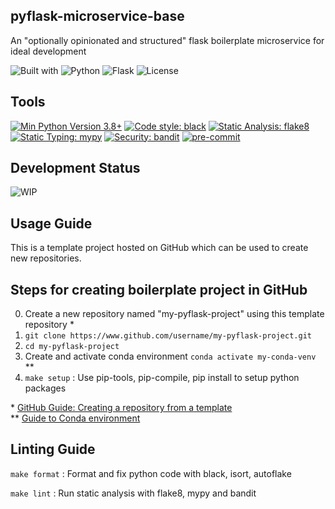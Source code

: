 pyflask-microservice-base
------------------------------------------------------------------------------
An "optionally opinionated and structured" flask boilerplate microservice for ideal development

![Built with](https://img.shields.io/badge/-Built%20with-073551?style=flat-square)
![Python](https://img.shields.io/badge/-Python-3776AB?style=flat-square&logo=Python&logoColor=white)
![Flask](https://img.shields.io/badge/-Flask-000000?style=flat-square&logo=flask&logoColor=white)
![License](https://img.shields.io/github/license/pritam001/pyflask-microservice-base?style=flat-square&label=License)

Tools
------------------------------------------------------------------------------
[![Min Python Version 3.8+](https://img.shields.io/badge/python-3.8+-3776AB.svg)](https://www.python.org/download/releases/3.8.0/)
[![Code style: black](https://img.shields.io/badge/code%20style-black-000000.svg)](https://github.com/psf/black)
[![Static Analysis: flake8](https://img.shields.io/badge/static%20analysis-flake8-white.svg)](https://www.python.org/dev/peps/pep-0008/)
[![Static Typing: mypy](https://img.shields.io/badge/static%20typing-mypy-blue.svg)](https://www.python.org/dev/peps/pep-0008/)
[![Security: bandit](https://img.shields.io/badge/security-bandit-yellow.svg)](https://github.com/PyCQA/bandit)
[![pre-commit](https://img.shields.io/badge/pre--commit-enabled-brightgreen?logo=pre-commit&logoColor=white)](https://github.com/pre-commit/pre-commit)

Development Status
------------------------------------------------------------------------------
![WIP](https://img.shields.io/badge/%20%F0%9F%9A%A7%20-Work%20in%20progress-important)

Usage Guide
------------------------------------------------------------------------------
This is a template project hosted on GitHub which can be used to create new repositories.

Steps for creating boilerplate project in GitHub
------------------------------------------------------------------------------
0. Create a new repository named "my-pyflask-project" using this template repository *
0. `git clone https://www.github.com/username/my-pyflask-project.git`
0. `cd my-pyflask-project`
0. Create and activate conda environment `conda activate my-conda-venv` **
0. `make setup` : Use pip-tools, pip-compile, pip install to setup python packages

\* [GitHub Guide: Creating a repository from a template](https://docs.github.com/en/github/creating-cloning-and-archiving-repositories/creating-a-repository-from-a-template)
<br>
\** [Guide to Conda environment](https://github.com/pritam001/pyflask-microservice-base/blob/master/documentation/conda.md)



Linting Guide
------------------------------------------------------------------------------
`make format` : Format and fix python code with black, isort, autoflake

`make lint` : Run static analysis with flake8, mypy and bandit


